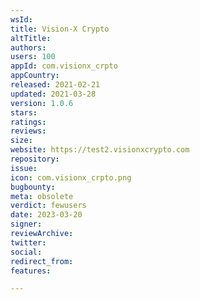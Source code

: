 ```yaml
---
wsId: 
title: Vision-X Crypto
altTitle: 
authors: 
users: 100
appId: com.visionx_crpto
appCountry: 
released: 2021-02-21
updated: 2021-03-28
version: 1.0.6
stars: 
ratings: 
reviews: 
size: 
website: https://test2.visionxcrypto.com
repository: 
issue: 
icon: com.visionx_crpto.png
bugbounty: 
meta: obsolete
verdict: fewusers
date: 2023-03-20
signer: 
reviewArchive: 
twitter: 
social: 
redirect_from: 
features: 

---
```


